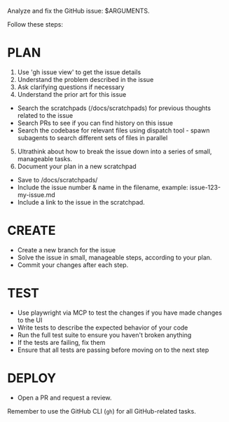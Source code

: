 Analyze and fix the GitHub issue: $ARGUMENTS.

Follow these steps:

# PLAN

1. Use 'gh issue view' to get the issue details
2. Understand the problem described in the issue
3. Ask clarifying questions if necessary
4. Understand the prior art for this issue
- Search the scratchpads (/docs/scratchpads) for previous thoughts related to the issue
- Search PRs to see if you can find history on this issue
- Search the codebase for relevant files using dispatch tool - spawn subagents to search different sets of files in parallel
5. Ultrathink about how to break the issue down into a series of small, manageable tasks.
6. Document your plan in a new scratchpad
- Save to /docs/scratchpads/
- Include the issue number & name in the filename, example: issue-123-my-issue.md
- Include a link to the issue in the scratchpad.

# CREATE

- Create a new branch for the issue
- Solve the issue in small, manageable steps, according to your plan.
- Commit your changes after each step.

# TEST

- Use playwright via MCP to test the changes if you have made changes to the UI
- Write tests to describe the expected behavior of your code
- Run the full test suite to ensure you haven't broken anything
- If the tests are failing, fix them
- Ensure that all tests are passing before moving on to the next step

# DEPLOY

- Open a PR and request a review.

Remember to use the GitHub CLI (`gh`) for all GitHub-related tasks.